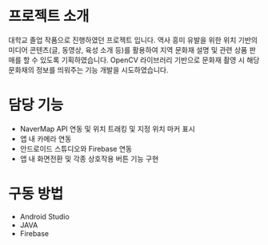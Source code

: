 # 프로젝트 소개
대학교 졸업 작품으로 진행하였던 프로젝트 입니다. 역사 흥미 유발을 위한 위치 기반의 미디어 콘텐츠(글, 동영상, 육성 소개 등)를 활용하여 지역 문화재 설명 및 관련 상품 판매를 할 수 있도록 기획하였습니다.
OpenCV 라이브러리 기반으로 문화재 촬영 시 해당 문화재의 정보를 띄워주는 기능 개발을 시도하였습니다.

# 담당 기능
+ NaverMap API 연동 및 위치 트래킹 및 지정 위치 마커 표시
+ 앱 내 카메라 연동
+ 안드로이드 스튜디오와 Firebase 연동
+ 앱 내 화면전환 및 각종 상호작용 버튼 기능 구현

# 구동 방법
+ Android Studio
+ JAVA
+ Firebase
